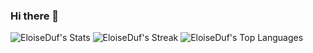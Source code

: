 ### Hi there 👋

<!--
**EloiseDuf/EloiseDuf** is a ✨ _special_ ✨ repository because its `README.md` (this file) appears on your GitHub profile.

Here are some ideas to get you started:

- 🔭 I’m currently working on ...
- 🌱 I’m currently learning ...
- 👯 I’m looking to collaborate on ...
- 🤔 I’m looking for help with ...
- 💬 Ask me about ...
- 📫 How to reach me: ...
- 😄 Pronouns: ...
- ⚡ Fun fact: ...
-->
![EloiseDuf's Stats](https://github-readme-stats.vercel.app/api?username=EloiseDuf&theme=tokyonight&show_icons=true&hide_border=true&count_private=false)
![EloiseDuf's Streak](https://github-readme-streak-stats.herokuapp.com/?user=EloiseDuf&theme=tokyonight&hide_border=true)
![EloiseDuf's Top Languages](https://github-readme-stats.vercel.app/api/top-langs/?username=EloiseDuf&theme=tokyonight&show_icons=true&hide_border=true&layout=compact)
